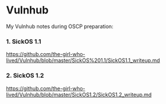 # Vulnhub
My Vulnhub notes during OSCP preparation:

### 1. SickOS 1.1
https://github.com/the-girl-who-lived/Vulnhub/blob/master/SickOS%201.1/SickOS1.1_writeup.md

### 2. SickOS 1.2
https://github.com/the-girl-who-lived/Vulnhub/blob/master/SickOS1.2/SickOS1.2_writeup.md
